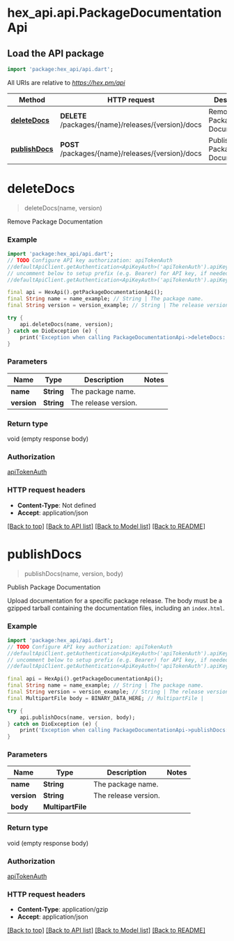# hex_api.api.PackageDocumentationApi

## Load the API package
```dart
import 'package:hex_api/api.dart';
```

All URIs are relative to *https://hex.pm/api*

Method | HTTP request | Description
------------- | ------------- | -------------
[**deleteDocs**](PackageDocumentationApi.md#deletedocs) | **DELETE** /packages/{name}/releases/{version}/docs | Remove Package Documentation
[**publishDocs**](PackageDocumentationApi.md#publishdocs) | **POST** /packages/{name}/releases/{version}/docs | Publish Package Documentation


# **deleteDocs**
> deleteDocs(name, version)

Remove Package Documentation

### Example
```dart
import 'package:hex_api/api.dart';
// TODO Configure API key authorization: apiTokenAuth
//defaultApiClient.getAuthentication<ApiKeyAuth>('apiTokenAuth').apiKey = 'YOUR_API_KEY';
// uncomment below to setup prefix (e.g. Bearer) for API key, if needed
//defaultApiClient.getAuthentication<ApiKeyAuth>('apiTokenAuth').apiKeyPrefix = 'Bearer';

final api = HexApi().getPackageDocumentationApi();
final String name = name_example; // String | The package name.
final String version = version_example; // String | The release version.

try {
    api.deleteDocs(name, version);
} catch on DioException (e) {
    print('Exception when calling PackageDocumentationApi->deleteDocs: $e\n');
}
```

### Parameters

Name | Type | Description  | Notes
------------- | ------------- | ------------- | -------------
 **name** | **String**| The package name. | 
 **version** | **String**| The release version. | 

### Return type

void (empty response body)

### Authorization

[apiTokenAuth](../README.md#apiTokenAuth)

### HTTP request headers

 - **Content-Type**: Not defined
 - **Accept**: application/json

[[Back to top]](#) [[Back to API list]](../README.md#documentation-for-api-endpoints) [[Back to Model list]](../README.md#documentation-for-models) [[Back to README]](../README.md)

# **publishDocs**
> publishDocs(name, version, body)

Publish Package Documentation

Upload documentation for a specific package release. The body must be a gzipped tarball containing the documentation files, including an `index.html`.

### Example
```dart
import 'package:hex_api/api.dart';
// TODO Configure API key authorization: apiTokenAuth
//defaultApiClient.getAuthentication<ApiKeyAuth>('apiTokenAuth').apiKey = 'YOUR_API_KEY';
// uncomment below to setup prefix (e.g. Bearer) for API key, if needed
//defaultApiClient.getAuthentication<ApiKeyAuth>('apiTokenAuth').apiKeyPrefix = 'Bearer';

final api = HexApi().getPackageDocumentationApi();
final String name = name_example; // String | The package name.
final String version = version_example; // String | The release version.
final MultipartFile body = BINARY_DATA_HERE; // MultipartFile | 

try {
    api.publishDocs(name, version, body);
} catch on DioException (e) {
    print('Exception when calling PackageDocumentationApi->publishDocs: $e\n');
}
```

### Parameters

Name | Type | Description  | Notes
------------- | ------------- | ------------- | -------------
 **name** | **String**| The package name. | 
 **version** | **String**| The release version. | 
 **body** | **MultipartFile**|  | 

### Return type

void (empty response body)

### Authorization

[apiTokenAuth](../README.md#apiTokenAuth)

### HTTP request headers

 - **Content-Type**: application/gzip
 - **Accept**: application/json

[[Back to top]](#) [[Back to API list]](../README.md#documentation-for-api-endpoints) [[Back to Model list]](../README.md#documentation-for-models) [[Back to README]](../README.md)

